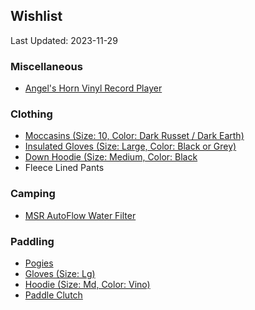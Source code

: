 ## Wishlist
Last Updated: 2023-11-29

### Miscellaneous
- [Angel's Horn Vinyl Record Player](https://www.amazon.com/dp/B09VK9DLYR/)

### Clothing
- [Moccasins (Size: 10, Color: Dark Russet / Dark Earth)](https://www.llbean.com/llb/shop/65637)
- [Insulated Gloves (Size: Large, Color: Black or Grey)](https://www.amazon.com/dp/B005I33OVG?tag=20sbt-20&th=1&psc=1)
- [Down Hoodie (Size: Medium, Color: Black](https://www.rei.com/product/208593/patagonia-down-sweater-hoodie-mens)
- Fleece Lined Pants

### Camping
- [MSR AutoFlow Water Filter](https://www.msrgear.com/water-treatment/filters-and-purifiers/autoflow-xl-gravity-filter-10-l/10944.html)

### Paddling
- [Pogies](https://www.nrs.com/nrs-clutch-pogies/p79c)
- [Gloves (Size: Lg)](https://www.nrs.com/nrs-mens-hydroskin-gloves/p6wy)
- [Hoodie (Size: Md, Color: Vino)](https://www.nrs.com/nrs-mens-silkweight-hoodie/pdn7)
- [Paddle Clutch](https://www.amazon.com/Gearlab-Paddle-Clutch-Storage-Deckhand/dp/B0BQHGZQZP)

